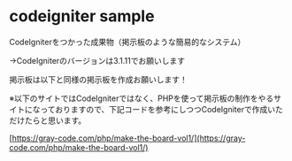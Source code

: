 # codeigniter sample

CodeIgniterをつかった成果物（掲示板のような簡易的なシステム）

→CodeIgniterのバージョンは3.1.11でお願いします

掲示板は以下と同様の掲示板を作成お願いします！

※以下のサイトではCodeIgniterではなく、PHPを使って掲示板の制作をやるサイトになっておりますので、下記コードを参考にしつつCodeIgniterで作成いただけたらと思います。

[https://gray-code.com/php/make-the-board-vol1/](https://gray-code.com/php/make-the-board-vol1/)
